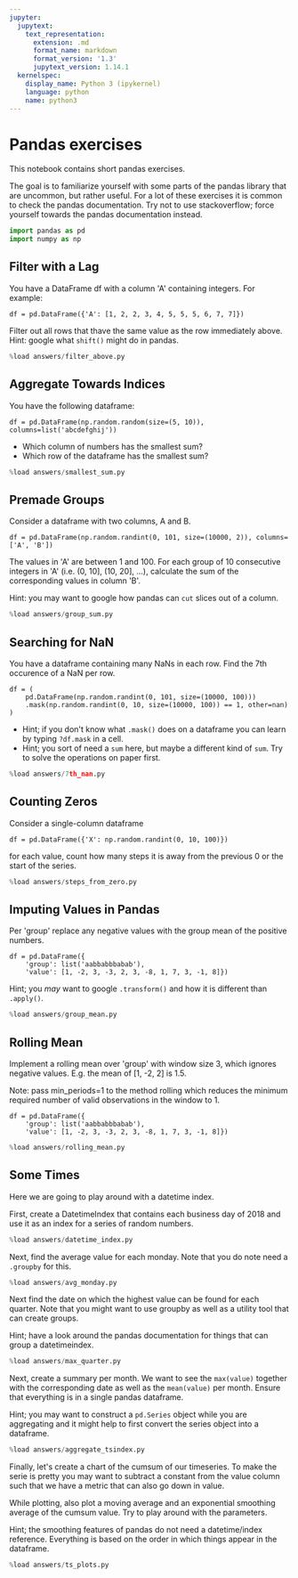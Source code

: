 ```yaml
---
jupyter:
  jupytext:
    text_representation:
      extension: .md
      format_name: markdown
      format_version: '1.3'
      jupytext_version: 1.14.1
  kernelspec:
    display_name: Python 3 (ipykernel)
    language: python
    name: python3
---
```


# Pandas exercises 

This notebook contains short pandas exercises. 

The goal is to familiarize yourself with some parts of the pandas library that are uncommon, but rather useful. For a lot of these exercises it is common to check the pandas documentation. Try not to use stackoverflow; force yourself towards the pandas documentation instead. 

```python
import pandas as pd
import numpy as np
```

## Filter with a Lag

You have a DataFrame df with a column 'A' containing integers. For example:
```
df = pd.DataFrame({'A': [1, 2, 2, 3, 4, 5, 5, 5, 6, 7, 7]})
```

Filter out all rows that thave the same value as the row immediately above. Hint: google what `shift()` might do in pandas. 

```python
%load answers/filter_above.py
```

## Aggregate Towards Indices

You have the following dataframe: 
```
df = pd.DataFrame(np.random.random(size=(5, 10)), columns=list('abcdefghij'))
```

- Which column of numbers has the smallest sum? 
- Which row of the dataframe has the smallest sum? 

```python
%load answers/smallest_sum.py
```

## Premade Groups

Consider a dataframe with two columns, A and B. 

```
df = pd.DataFrame(np.random.randint(0, 101, size=(10000, 2)), columns=['A', 'B']) 
```

The values in 'A' are between 1 and 100. For each group of 10 consecutive integers in 'A' (i.e. (0, 10], (10, 20], ...), calculate the sum of the corresponding values in column 'B'.

Hint: you may want to google how pandas can `cut` slices out of a column.

```python
%load answers/group_sum.py
```

## Searching for NaN

You have a dataframe containing many NaNs in each row. Find the 7th occurence of a NaN per row.

```
df = (
    pd.DataFrame(np.random.randint(0, 101, size=(10000, 100)))
    .mask(np.random.randint(0, 10, size=(10000, 100)) == 1, other=nan)
)
```

- Hint; if you don't know what `.mask()` does on a dataframe you can learn by typing `?df.mask` in a cell. 
- Hint; you sort of need a `sum` here, but maybe a different kind of `sum`. Try to solve the operations on paper first. 

```python
%load answers/7th_nan.py
```

## Counting Zeros 

Consider a single-column dataframe

```
df = pd.DataFrame({'X': np.random.randint(0, 10, 100)})
```

for each value, count how many steps it is away from the previous 0 or the start of the series.

```python
%load answers/steps_from_zero.py
```

## Imputing Values in Pandas

Per 'group' replace any negative values with the group mean of the positive numbers.

```
df = pd.DataFrame({
    'group': list('aabbabbbabab'),
    'value': [1, -2, 3, -3, 2, 3, -8, 1, 7, 3, -1, 8]})
```

Hint; you *may* want to google `.transform()` and how it is different than `.apply()`. 

```python
%load answers/group_mean.py
```

## Rolling Mean

Implement a rolling mean over 'group' with window size 3, which ignores negative values. E.g. the mean of [1, -2, 2] is 1.5. 

Note: pass min_periods=1 to the method rolling which reduces the minimum required number of valid observations in the window to 1.

```
df = pd.DataFrame({
    'group': list('aabbabbbabab'),
    'value': [1, -2, 3, -3, 2, 3, -8, 1, 7, 3, -1, 8]})
```

```python
%load answers/rolling_mean.py
```

## Some Times

Here we are going to play around with a datetime index. 

First, create a DatetimeIndex that contains each business day of 2018 and use it as an index for a series of random numbers.

```python
%load answers/datetime_index.py
```

Next, find the average value for each monday. Note that you do note need a `.groupby` for this.

```python
%load answers/avg_monday.py
```

Next find the date on which the highest value can be found for each quarter. Note that you might want to use groupby as well as a utility tool that can create groups. 

Hint; have a look around the pandas documentation for things that can group a datetimeindex. 

```python
%load answers/max_quarter.py
```

Next, create a summary per month. We want to see the `max(value)` together with the corresponding date as well as the `mean(value)` per month. Ensure that everything is in a single pandas dataframe. 

Hint; you may want to construct a `pd.Series` object while you are aggregating and it might help to first convert the series object into a dataframe.

```python
%load answers/aggregate_tsindex.py
```

Finally, let's create a chart of the cumsum of our timeseries. To make the serie is pretty you may want to subtract a constant from the value column such that we have a metric that can also go down in value.

While plotting, also plot a moving average and an exponential smoothing average of the cumsum value. Try to play around with the parameters. 

Hint; the smoothing features of pandas do not need a datetime/index reference. Everything is based on the order in which things appear in the dataframe.

```python
%load answers/ts_plots.py
```
